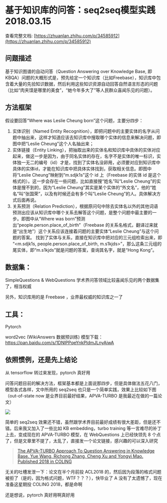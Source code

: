 # 基于知识库的问答：seq2seq模型实践 2018.03.15

查看完整文档: [https://zhuanlan.zhihu.com/p/34585912](https://zhuanlan.zhihu.com/p/34585912)

## 问题描述

基于知识图谱的自动问答（Question Answering over Knowledge Base, 即 KBQA）问题的大概形式是，预先给定一个知识库（比如Freebase），知识库中包含着大量的先验知识数据，然后利用这些知识资源自动回答自然语言形态的问题（比如“肉夹馍是哪里的美食”，“虵今年多大了”等人民群众喜闻乐见的问题）。

## 方法框架

假设要回答“Where was Leslie Cheung born”这个问题，主要分四步：

1. 实体识别（Named Entity Recognition），即把问题中的主要实体的名字从问题中抽出来，这样才知道应该去知识库中搜取哪个实体的信息来解决问题，即图中把“Leslie Cheung”这个人名抽出来；
2. 实体链接（Entity Linking），把抽取出来的实体名和知识库中具体的实体对应起来，做这一步是因为，由于同名实体的存在，名字不是实体的唯一标识，实体独一无二的编号（id）才是，找到了实体名没卵用，必须要对应到知识库中具体的实体id，才能在知识库中把具体实体找到，获取相关信息。即图中将“Leslie Cheung”映射到“m.sdjk1s”这个 id 上（Freebase 的实体 id 是这个格式的）。这一步会存在一些问题，比如直接搜“姓名”叫“Leslie Cheung”的实体是搜不到的，因为“Leslie Cheung”其实是某个实体的“外文名”，他的“姓名”叫“张国荣”，以及有时候还会有多个叫“Leslie Cheung”的人。具体解决方式后面再说。
3. 关系预测（Relation Prediction），根据原问句中除去实体名以外的其他词语预测出应该从知识库中哪个关系去解答这个问题，是整个问题中最主要的一步。即图中从“Where was <e> born”预测出“people.person.place_of_birth”（Freebase 的关系名格式，翻译过来就是“出生地”）这个关系应该连接着问题的主要实体“Leslie Cheung”与这个问题的答案。
找到了实体与关系，直接在知识库中把对应的三元组检索出来，即 “<m.sdjk1s,
people.person.place_of_birth, m.s1kjds>”，那么这条三元组的尾实体，即“m.s1kjds”就是问题的答案，查询其名字，就是“Hong Kong”。

## 数据集：

SimpleQuestions & WebQuestions 学术界问答领域比较喜闻乐见的两个数据集了，相当权威

另外，知识库用的是 Freebase ，业界最权威的知识库之一了

## 工具：

Pytorch

word2vec (WikiAnswers 数据预训练) 模型下载：https://pan.baidu.com/s/1DNlPPqeYnkPldmJLnyAiwA

## 依照惯例，还是先上结论

从 tensorflow 转过来发现，pytorch 真好用

问答问题目前的解决方法，框架基本都是上面说那四步，但是具体做法五花八门，模型各式各样，文中所用的 seq2seq 也只是一个简单实践，效果上比较如下图（out-of-state now 是业界目前最好结果，APVA-TURBO 是我最近在做的一篇论文）

![](https://pic2.zhimg.com/v2-c6e62c0c354967e216c573200c1a7184_b.jpg)

简单的 seq2seq 效果还不错，虽然跟学术界目前最好成绩有很大差距，但是还不错。后来我又加入了一些比如 KB embedding，turbo training 等一言难尽的补丁上去，变成现在的 APVA-TURBO 模型，在 WebQuestions 上已经快领先 8 个点了，但是文章里不提了，太乱了，直接发一个论文链接，感兴趣的可以深入研究

> [The APVA-TURBO Approach To Question Answering in Knowledge Base. Yue Wang, Richong Zhang, Cheng Xu and Yongyi Mao. Published 2018 in COLING](http://aclweb.org/anthology/C18-1170)

无关的吐槽发泄一下：论文在半个月前投 ACL2018 的，然后因为段落的格式问题被拒了（是的，因为格式问题，WTF？？？），快毕业了 A 没有了太遗憾了，现在准备这星期投 COLING 2018，都是命啊

还是想说，pytorch 真好用啊真好用

